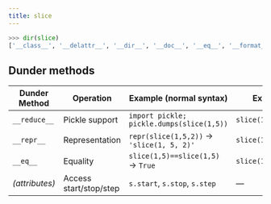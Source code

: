 ```yaml
---
title: slice
---
```


```python
>>> dir(slice)
['__class__', '__delattr__', '__dir__', '__doc__', '__eq__', '__format__', '__ge__', '__getattribute__', '__gt__', '__hash__', '__init__', '__init_subclass__', '__le__', '__lt__', '__ne__', '__new__', '__reduce__', '__reduce_ex__', '__repr__', '__setattr__', '__sizeof__', '__str__', '__subclasshook__', 'indices', 'start', 'step', 'stop']
```

## Dunder methods

| Dunder Method  | Operation              | Example (normal syntax)                   | Example (dunder call)           |
| -------------- | ---------------------- | ----------------------------------------- | ------------------------------- |
| `__reduce__`   | Pickle support         | `import pickle; pickle.dumps(slice(1,5))` | `slice(1,5).__reduce__()`       |
| `__repr__`     | Representation         | `repr(slice(1,5,2))` → `'slice(1, 5, 2)'` | `slice(1,5,2).__repr__()`       |
| `__eq__`       | Equality               | `slice(1,5)==slice(1,5)` → `True`         | `slice(1,5).__eq__(slice(1,5))` |
| *(attributes)* | Access start/stop/step | `s.start`, `s.stop`, `s.step`             | —                               |
